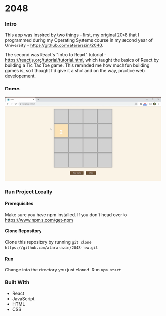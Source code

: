 # 2048

### Intro
This app was inspired by two things - first, my original 2048 that I programmed during my Operating Systems course in my second year of University - https://github.com/atararazin/2048. 

The second was React's "Intro to React" tutorial - https://reactjs.org/tutorial/tutorial.html, which taught the basics of React by building a Tic Tac Toe game. This reminded me how much fun building games is, so I thought I'd give it a shot and on the way, practice web developement.


### Demo
![Demo](/gif/2048-Google-Chrome-2020-05-15-15.gif)

### Run Project Locally
#### Prerequisites
Make sure you have npm installed. If you don't head over to https://www.npmjs.com/get-npm
#### Clone Repository
Clone this repository by running `git clone https://github.com/atararazin/2048-new.git`
#### Run
Change into the directory you just cloned.
Run `npm start`

### Built With
- React
- JavaScript
- HTML
- CSS





